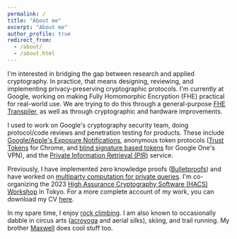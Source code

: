 ```yaml
---
permalink: /
title: "About me"
excerpt: "About me"
author_profile: true
redirect_from: 
  - /about/
  - /about.html
---
```


I'm interested in bridging the gap between research and applied cryptography. In practice, that means designing, reviewing, and implementing privacy-preserving cryptographic protocols. I'm currently at Google, working on making Fully Homomorphic Encryption (FHE) practical for real-world use. We are trying to do this through a general-purpose [FHE Transpiler](https://github.com/google/fully-homomorphic-encryption), as well as through cryptographic and hardware improvements. 

I used to work on Google's cryptography security team, doing protocol/code reviews and penetration testing for products. These include [Google/Apple's Exposure Notifications](https://www.google.com/covid19/exposurenotifications/), anonymous token protocols ([Trust Tokens](https://developer.chrome.com/en/docs/privacy-sandbox/trust-tokens/) for Chrome, and [blind signature based tokens](https://one.google.com/about/vpn/howitworks) for Google One's VPN), and the [Private Information Retrieval (PIR)](https://github.com/google/private-retrieval) service.

Previously, I have implemented zero knowledge proofs ([Bulletproofs](https://github.com/dalek-cryptography/bulletproofs)) and have worked on [multiparty computation for private queries](https://www.usenix.org/conference/nsdi17/technical-sessions/presentation/wang-frank). I'm co-organizing the 2023 [High Assurance Cryptography Software (HACS) Workshop](https://www.hacs-workshop.org/) in Tokyo. For a more complete account of my work, you can download my CV [here](https://drive.google.com/file/d/18vCCvLKReWIIxztbq22PqBvfvgV2oZS3/view).

In my spare time, I enjoy [rock climbing](https://www.mountainproject.com/user/110471998/cathie-yun). I am also known to occasionally dabble in circus arts ([acroyoga](https://www.youtube.com/watch?v=LI6vLPBI0nQ&t=285s) and aerial silks), skiing, and trail running. My brother [Maxwell](https://blog.maxwelly.com/) does cool stuff too.
